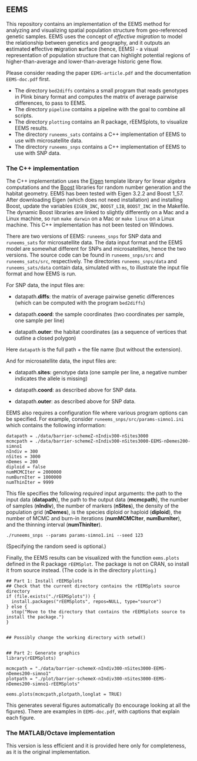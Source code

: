 ## EEMS

This repository contains an implementation of the EEMS method for analyzing and visualizing spatial population structure from geo-referenced genetic samples. EEMS uses the concept of *effective migration* to model the relationship between genetics and geography, and it outputs an **e**stimated **e**ffective **m**igration **s**urface (hence, EEMS) - a visual representation of population structure that can highlight potential regions of higher-than-average and lower-than-average historic gene flow.

Please consider reading the paper `EEMS-article.pdf` and the documentation `EEMS-doc.pdf` first.

* The directory `bed2diffs` contains a small program that reads genotypes in Plink binary format and computes the matrix of average pairwise differences, to pass to EEMS.
* The directory `pipeline` contains a pipeline with the goal to combine all scripts.
* The directory `plotting` contains an R package, rEEMSplots, to visualize EEMS results.
* The directory `runeems_sats` contains a C++ implementation of EEMS to use with microsatellite data.
* The directory `runeems_snps` contains a C++ implementation of EEMS to use with SNP data.

### The C++ implementation

The C++ implementation uses the [Eigen](http://eigen.tuxfamily.org) template library for linear algebra computations and the [Boost](http://www.boost.org) libraries for random number generation and the habitat geometry. EEMS has been tested with Eigen 3.2.2 and Boost 1_57. After downloading Eigen (which does not need installation) and installing Boost, update the variables `EIGEN_INC`, `BOOST_LIB`, `BOOST_INC` in the Makefile. The dynamic Boost libraries are linked to slightly differently on a Mac and a Linux machine, so run `make darwin` on a Mac or `make linux` on a Linux machine. This C++ implementation has not been tested on Windows.

There are two versions of EEMS: `runeems_snps` for SNP data and `runeems_sats` for microsatellite data. The data input format and the EEMS model are somewhat different for SNPs and microsatellites, hence the two versions. The source code can be found in `runeems_snps/src` and `runeems_sats/src`, respectively. The directories `runeems_snps/data` and `runeems_sats/data` contain data, simulated with `ms`, to illustrate the input file format and how EEMS is run.

For SNP data, the input files are:

* datapath.**diffs**: the matrix of average pairwise genetic differences (which can be computed with the program `bed2diffs`)

* datapath.**coord**: the sample coordinates (two coordinates per sample, one sample per line)

* datapath.**outer**: the habitat coordinates (as a sequence of vertices that outline a closed polygon)

Here `datapath` is the full path + the file name (but without the extension).

And for microsatellite data, the input files are:

* datapath.**sites**: genotype data (one sample per line, a negative number indicates the allele is missing)

* datapath.**coord**: as described above for SNP data.

* datapath.**outer**: as described above for SNP data.

EEMS also requires a configuration file where various program options can be specified. For example, consider `runeems_snps/src/params-simno1.ini` which contains the following information:

```
datapath = ./data/barrier-schemeZ-nIndiv300-nSites3000
mcmcpath = ./data/barrier-schemeZ-nIndiv300-nSites3000-EEMS-nDemes200-simno1
nIndiv = 300
nSites = 3000
nDemes = 200
diploid = false
numMCMCIter = 2000000
numBurnIter = 1000000
numThinIter = 9999
```

This file specifies the following *required* input arguments: the path to the input data (**datapath**), the path to the output data (**mcmcpath**), the number of samples (**nIndiv**), the number of markers (**nSites**), the density of the population grid (**nDemes**), is the species diploid or haploid (**diploid**), the number of MCMC and burn-in iterations (**numMCMCIter**, **numBurnIter**), and the thinning interval (**numThinIter**).

```
./runeems_snps --params params-simno1.ini --seed 123
```

(Specifying the random seed is optional.)

Finally, the EEMS results can be visualized with the function `eems.plots` defined in the R package `rEEMSplot`. The package is not on CRAN, so install it from source instead. (The code is in the directory `plotting`.)

```
## Part 1: Install rEEMSplots
## Check that the current directory contains the rEEMSplots source directory
if (file.exists("./rEEMSplots")) {
  install.packages("rEEMSplots", repos=NULL, type="source")
} else {
  stop("Move to the directory that contains the rEEMSplots source to install the package.")
}


## Possibly change the working directory with setwd()


## Part 2: Generate graphics
library(rEEMSplots)

mcmcpath = "./data/barrier-schemeX-nIndiv300-nSites3000-EEMS-nDemes200-simno1"
plotpath = "./plot/barrier-schemeX-nIndiv300-nSites3000-EEMS-nDemes200-simno1-rEEMSplots"

eems.plots(mcmcpath,plotpath,longlat = TRUE)
```

This generates several figures automatically (to encourage looking at all the figures). There are examples in `EEMS-doc.pdf`, with captions that explain each figure.

### The MATLAB/Octave implementation

This version is less efficient and it is provided here only for completeness, as it is the original implementation.
